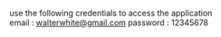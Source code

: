 use the following credentials to access the application                                                                                                                   
email : walterwhite@gmail.com password : 12345678
